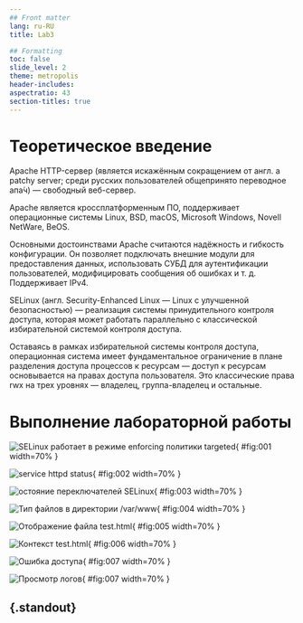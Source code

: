 ```yaml
---
## Front matter
lang: ru-RU
title: Lab3

## Formatting
toc: false
slide_level: 2
theme: metropolis
header-includes: 
aspectratio: 43
section-titles: true
---
```


# Теоретическое введение

Apache HTTP-сервер (является искажённым сокращением от англ. a patchy server; среди русских пользователей общепринято переводное апа́ч) — свободный веб-сервер.

Apache является кроссплатформенным ПО, поддерживает операционные системы Linux, BSD, macOS, Microsoft Windows, Novell NetWare, BeOS.

Основными достоинствами Apache считаются надёжность и гибкость конфигурации. Он позволяет подключать внешние модули для предоставления данных, использовать СУБД для аутентификации пользователей, модифицировать сообщения об ошибках и т. д. Поддерживает IPv4. 

SELinux (англ. Security-Enhanced Linux — Linux с улучшенной безопасностью) — реализация системы принудительного контроля доступа, которая может работать параллельно с классической избирательной системой контроля доступа. 

Оставаясь в рамках избирательной системы контроля доступа, операционная система имеет фундаментальное ограничение в плане разделения доступа процессов к ресурсам — доступ к ресурсам основывается на правах доступа пользователя. Это классические права rwx на трех уровнях — владелец, группа-владелец и остальные. 

# Выполнение лабораторной работы


![SELinux работает в режиме enforcing политики targeted](image/1.png){ #fig:001 width=70% }

![service httpd status](image/2.png){ #fig:002 width=70% }

![остояние переключателей SELinux](image/3.png){ #fig:003 width=70% }


![Тип файлов в директории /var/www](image/4.png){ #fig:004 width=70% }


![Отображение файла test.html](image/5.png){ #fig:005 width=70% }


![Контекст test.html](image/6.png){ #fig:006 width=70% }


![Ошибка доступа](image/7.png){ #fig:007 width=70% }


![Просмотр логов](image/7.png){ #fig:007 width=70% }


## {.standout}


